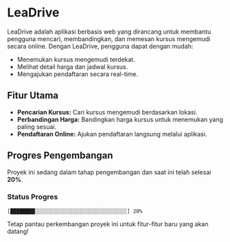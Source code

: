 # LeaDrive

LeaDrive adalah aplikasi berbasis web yang dirancang untuk membantu pengguna mencari, membandingkan, dan memesan kursus mengemudi secara online. Dengan LeaDrive, pengguna dapat dengan mudah:

- Menemukan kursus mengemudi terdekat.
- Melihat detail harga dan jadwal kursus.
- Mengajukan pendaftaran secara real-time.

## Fitur Utama

- **Pencarian Kursus:** Cari kursus mengemudi berdasarkan lokasi.
- **Perbandingan Harga:** Bandingkan harga kursus untuk menemukan yang paling sesuai.
- **Pendaftaran Online:** Ajukan pendaftaran langsung melalui aplikasi.

## Progres Pengembangan

Proyek ini sedang dalam tahap pengembangan dan saat ini telah selesai **20%**.

### Status Progres
```
[████████░░░░░░░░░░░░░░░░░░░░░░░░░░░░░░] 20%
```

Tetap pantau perkembangan proyek ini untuk fitur-fitur baru yang akan datang!
